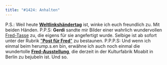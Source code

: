 ```yaml
---
title: "#1424: Anhalten"
---
```


P.S.:
Weil heute <a href="http://www.fonflatter.de/kalender"><strong>Weltlinkshändertag</strong></a> ist, winke ich euch freundlich zu. Mit beiden Händen.
P.P.S:
<strong>Gerdi</strong> sandte mir Bilder einer wahrlich wundervollen <a href="http://www.fonflatter.de/post">Fred-Tasse</a> zu, die eigens für sie angefertigt wurde. Selbige ist ab sofort unter der Rubrik <a href="http://www.fonflatter.de/post">"<strong>Post für Fred</strong>"</a> zu bestaunen.
P.P.P.S:
Und wenn ich einmal beim herump.s.en bin, erwähne ich auch noch einmal die wundertolle <a href="http://www.fonflatter.de/ausstellung"><strong>Fred-Ausstellung</strong></a>, die derzeit in der Kulturfabrik Moabit in Berlin zu bejubeln ist.
Und so.
